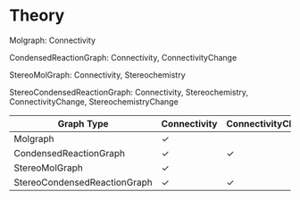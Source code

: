 # Theory


Molgraph: Connectivity

CondensedReactionGraph: Connectivity, ConnectivityChange

StereoMolGraph: Connectivity, Stereochemistry

StereoCondensedReactionGraph: Connectivity, Stereochemistry, ConnectivityChange, StereochemistryChange




| Graph Type                     | Connectivity | ConnectivityChange | Stereochemistry | StereochemistryChange |
|--------------------------------|--------------|--------------------|-----------------|-----------------------|
| Molgraph                       | ✓           |                    |                 |                       |
| CondensedReactionGraph         | ✓           | ✓                  |                 |                       |
| StereoMolGraph                 | ✓           |                    | ✓               |                       |
| StereoCondensedReactionGraph   | ✓           | ✓                  | ✓               | ✓                     |